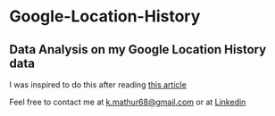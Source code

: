# Google-Location-History
## Data Analysis on my Google Location History data 
I was inspired to do this after reading [this article](https://medium.com/r/?url=https%3A%2F%2Ftowardsdatascience.com%2Fcreate-a-heat-map-from-your-google-location-history-in-3-easy-steps-e66c93925914)

Feel free to contact me at k.mathur68@gmail.com or at [Linkedin](https://www.linkedin.com/in/kshitij-mathur-435a1480/)
